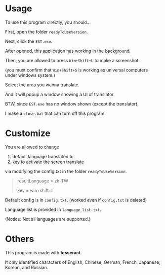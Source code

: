 # Usage
To use this program directly, you should...

First, open the folder `readyToUseVersion`.

Next, click the `EST.exe`. 

After opened, this application has working in the background.

Then, you are allowed to press `Win+Shift+L` to make a screenshot.

(you must confirm that `Win+Shift+S` is working as universal computers under windows system.)

Select the area you wanna translate. 

And it will popup a window showing a UI of translator.

BTW, since `EST.exe` has no window shown (except the translator), 

I make a `close.bat` that can turn off this program.

# Customize
You are allowed to change

1. default language translated to
2. key to activate the screen translate

via modifying the config.txt in the folder `readyToUseVersion`.

> resultLanguage = zh-TW
> 
> key = win+shift+l

Default config is in `config.txt`. (worked even if `config.txt` is deleted)

Language list is provided in `language_list.txt`.

(Notice: Not all languages are supported.)

# Others
This program is made with __tesseract__. 

It only identified characters of English, Chinese, German, French, Japanese, Korean, and Russian.